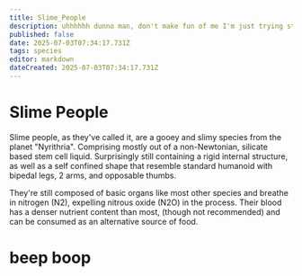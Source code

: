 ```yaml
---
title: Slime_People
description: uhhhhhh dunno man, don't make fun of me I'm just trying stuff
published: false
date: 2025-07-03T07:34:17.731Z
tags: species
editor: markdown
dateCreated: 2025-07-03T07:34:17.731Z
---
```


# Slime People
Slime people, as they've called it, are a gooey and slimy species from the planet "Nyrithria". Comprising mostly out of a non-Newtonian, silicate based stem cell liquid. Surprisingly still containing a rigid internal structure, as well as a self confined shape that resemble standard humanoid with bipedal legs, 2 arms, and opposable thumbs.

They're still composed of basic organs like most other species and breathe in nitrogen (N2), expelling nitrous oxide (N2O) in the process. Their blood has a denser nutrient content than most, (though not recommended) and can be consumed as an alternative source of food.

# beep boop
